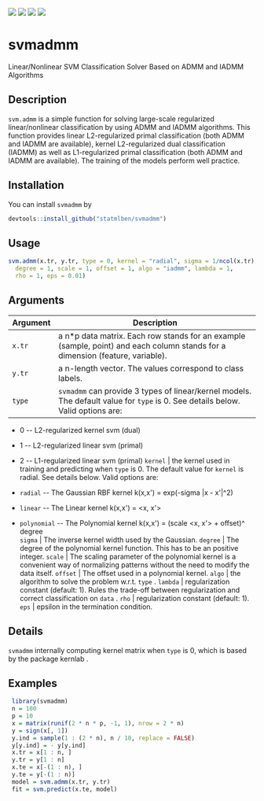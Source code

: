 [![](https://www.r-pkg.org/badges/version/svmadmm?color=green)](https://cran.r-project.org/package=badger)
[![](http://cranlogs.r-pkg.org/badges/grand-total/svmadmm?color=green)](https://cran.r-project.org/package=badger)
[![](http://cranlogs.r-pkg.org/badges/last-month/svmadmm?color=green)](https://cran.r-project.org/package=badger)
[![](http://cranlogs.r-pkg.org/badges/last-week/svmadmm?color=green)](https://cran.r-project.org/package=badger)

# svmadmm
Linear/Nonlinear SVM Classification Solver Based on ADMM and IADMM Algorithms

## Description

`svm.admm` is a simple function for solving large-scale regularized linear/nonlinear
 classification by using ADMM and IADMM algorithms. This function provides
 linear L2-regularized primal classification (both ADMM and IADMM are available),
 kernel L2-regularized dual classification (IADMM) as well as L1-regularized primal
 classification (both ADMM and IADMM are available). The training of the models perform well
 practice.

## Installation

You can install `svmadmm` by 
```r
devtools::install_github("statmlben/svmadmm")
```

## Usage

```r
svm.admm(x.tr, y.tr, type = 0, kernel = "radial", sigma = 1/ncol(x.tr),
  degree = 1, scale = 1, offset = 1, algo = "iadmm", lambda = 1,
  rho = 1, eps = 0.01)
```


## Arguments

Argument      |Description
------------- |----------------
```x.tr```     |     a n*p data matrix. Each row stands for an example (sample, point) and each column stands for a dimension (feature, variable).
```y.tr```     |     a n-length vector. The values correspond to class labels.
```type```     |     `svmadmm` can provide 3 types of linear/kernel models. The default value for `type` is 0. See details below. Valid options are:   

*  0 -- L2-regularized kernel svm (dual)  

*  1 -- L2-regularized linear svm (primal)  

*  2 -- L1-regularized linear svm (primal) 
```kernel```     |     the kernel used in training and predicting when `type` is 0. The default value for `kernel` is radial. See details below. Valid options are:   

*   `radial` -- The Gaussian RBF kernel k(x,x') = exp(-sigma \|x - x'\|^2)  

*   `linear` -- The Linear kernel k(x,x') = <x, x'>  

*   `polynomial` -- The Polynomial kernel k(x,x') = (scale <x, x'> + offset)^ degree  
```sigma```     |     The inverse kernel width used by the Gaussian.
```degree```     |     The degree of the polynomial kernel function. This has to be an positive integer.
```scale```     |     The scaling parameter of the polynomial kernel is a convenient way of normalizing patterns without the need to modify the data itself.
```offset```     |     The offset used in a polynomial kernel.
```algo```     |     the algorithm to solve the problem w.r.t. `type` .
```lambda```     |     regularization constant (default: 1). Rules the trade-off between regularization and correct classification on `data` .
```rho```     |     regularization constant (default: 1).
```eps```     |     epsilon in the termination condition.

## Details


 `svmadmm` internally computing kernel matrix when `type` is 0, which is based by the package kernlab .


## Examples

```r 
 library(svmadmm)
 n = 100
 p = 10
 x = matrix(runif(2 * n * p, -1, 1), nrow = 2 * n)
 y = sign(x[, 1])
 y.ind = sample(1 : (2 * n), n / 10, replace = FALSE)
 y[y.ind] = - y[y.ind]
 x.tr = x[1 : n, ]
 y.tr = y[1 : n]
 x.te = x[-(1 : n), ]
 y.te = y[-(1 : n)]
 model = svm.admm(x.tr, y.tr)
 fit = svm.predict(x.te, model)
``` 
